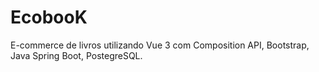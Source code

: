 # EcobooK
E-commerce de livros utilizando Vue 3 com Composition API, Bootstrap, Java Spring Boot, PostegreSQL.
